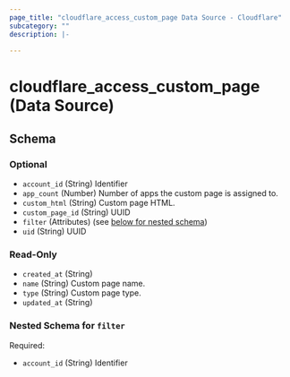 ```yaml
---
page_title: "cloudflare_access_custom_page Data Source - Cloudflare"
subcategory: ""
description: |-
  
---
```


# cloudflare_access_custom_page (Data Source)




<!-- schema generated by tfplugindocs -->
## Schema

### Optional

- `account_id` (String) Identifier
- `app_count` (Number) Number of apps the custom page is assigned to.
- `custom_html` (String) Custom page HTML.
- `custom_page_id` (String) UUID
- `filter` (Attributes) (see [below for nested schema](#nestedatt--filter))
- `uid` (String) UUID

### Read-Only

- `created_at` (String)
- `name` (String) Custom page name.
- `type` (String) Custom page type.
- `updated_at` (String)

<a id="nestedatt--filter"></a>
### Nested Schema for `filter`

Required:

- `account_id` (String) Identifier


